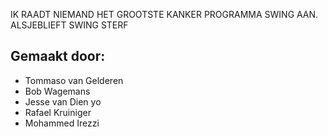IK RAADT NIEMAND HET GROOTSTE KANKER PROGRAMMA SWING AAN. ALSJEBLIEFT SWING STERF

## Gemaakt door:
- Tommaso van Gelderen
- Bob Wagemans
- Jesse van Dien yo
- Rafael Kruiniger
- Mohammed Irezzi
